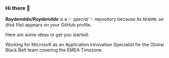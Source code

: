 ### Hi there 👋

**Roydemilde/Roydemilde** is a ✨ _special_ ✨ repository because its `README.md` (this file) appears on your GitHub profile.

Here are some ideas to get you started:

Working for Microsoft as an Application Innovation Specialist for the Global Black Belt team covering the EMEA Timezone.
